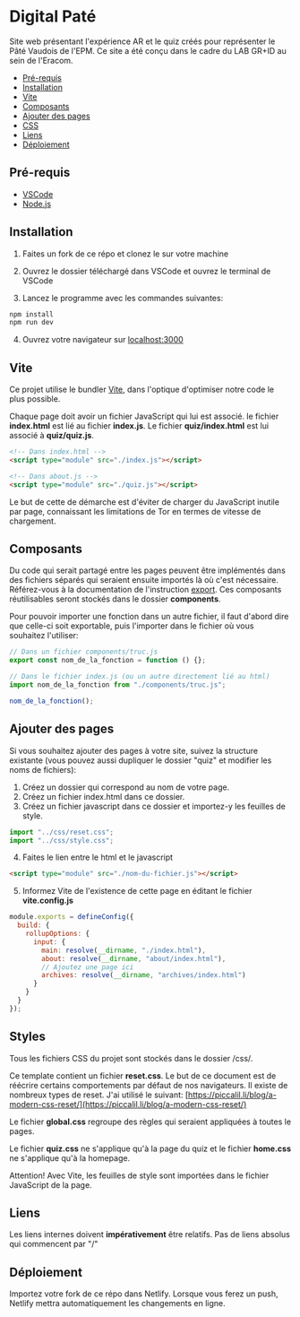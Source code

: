 # Digital Paté

Site web présentant l'expérience AR et le quiz créés pour représenter le Pâté Vaudois de l'EPM. Ce site a été conçu dans le cadre du LAB GR+ID au sein de l'Eracom. 

- [Pré-requis](#pré-requis)
- [Installation](#installation)
- [Vite](#vite)
- [Composants](#composants)
- [Ajouter des pages](#ajouter-des-pages)
- [CSS](#css)
- [Liens](#liens)
- [Déploiement](#déploiement)

## Pré-requis

- [VSCode](https://code.visualstudio.com)
- [Node.js](https://nodejs.org/en/)

## Installation

1. Faites un fork de ce répo et clonez le sur votre machine

2. Ouvrez le dossier téléchargé dans VSCode et ouvrez le terminal de VSCode

3. Lancez le programme avec les commandes suivantes:

```bash
npm install
npm run dev
```

4. Ouvrez votre navigateur sur [localhost:3000](http://localhost:3000)

## Vite

Ce projet utilise le bundler [Vite](https://vitejs.dev), dans l'optique d'optimiser notre code le plus possible.

Chaque page doit avoir un fichier JavaScript qui lui est associé. le fichier **index.html** est lié au fichier **index.js**. Le fichier **quiz/index.html** est lui associé à **quiz/quiz.js**.

```html
<!-- Dans index.html -->
<script type="module" src="./index.js"></script>

<!-- Dans about.js -->
<script type="module" src="./quiz.js"></script>
```

Le but de cette de démarche est d'éviter de charger du JavaScript inutile par page, connaissant les limitations de Tor en termes de vitesse de chargement.

## Composants

Du code qui serait partagé entre les pages peuvent être implémentés dans des fichiers séparés qui seraient ensuite importés là où c'est nécessaire. Référez-vous à la documentation de l'instruction [export](https://developer.mozilla.org/fr/docs/web/javascript/reference/statements/export). Ces composants réutilisables seront stockés dans le dossier **components**.

Pour pouvoir importer une fonction dans un autre fichier, il faut d'abord dire que celle-ci soit exportable, puis l'importer dans le fichier où vous souhaitez l'utiliser:

```javascript
// Dans un fichier components/truc.js
export const nom_de_la_fonction = function () {};

// Dans le fichier index.js (ou un autre directement lié au html)
import nom_de_la_fonction from "./components/truc.js";

nom_de_la_fonction();
```

## Ajouter des pages

Si vous souhaitez ajouter des pages à votre site, suivez la structure existante (vous pouvez aussi dupliquer le dossier "quiz" et modifier les noms de fichiers):

1. Créez un dossier qui correspond au nom de votre page.
2. Créez un fichier index.html dans ce dossier.
3. Créez un fichier javascript dans ce dossier et importez-y les feuilles de style.

```javascript
import "../css/reset.css";
import "../css/style.css";
```

4. Faites le lien entre le html et le javascript

```html
<script type="module" src="./nom-du-fichier.js"></script>
```

5. Informez Vite de l'existence de cette page en éditant le fichier **vite.config.js**

```javascript
module.exports = defineConfig({
  build: {
    rollupOptions: {
      input: {
        main: resolve(__dirname, "./index.html"),
        about: resolve(__dirname, "about/index.html"),
        // Ajoutez une page ici
        archives: resolve(__dirname, "archives/index.html")
      }
    }
  }
});
```

## Styles

Tous les fichiers CSS du projet sont stockés dans le dossier /css/. 

Ce template contient un fichier **reset.css**. Le but de ce document est de réécrire certains comportements par défaut de nos navigateurs. Il existe de nombreux types de reset. J'ai utilisé le suivant: [https://piccalil.li/blog/a-modern-css-reset/](https://piccalil.li/blog/a-modern-css-reset/)

Le fichier **global.css** regroupe des règles qui seraient appliquées à toutes le pages. 

Le fichier **quiz.css** ne s'applique qu'à la page du quiz et le fichier **home.css** ne s'applique qu'à la homepage. 

Attention! Avec Vite, les feuilles de style sont importées dans le fichier JavaScript de la page. 

## Liens
Les liens internes doivent **impérativement** être relatifs. Pas de liens absolus qui commencent par "/"

## Déploiement

Importez votre fork de ce répo dans Netlify. Lorsque vous ferez un push, Netlify mettra automatiquement les changements en ligne. 